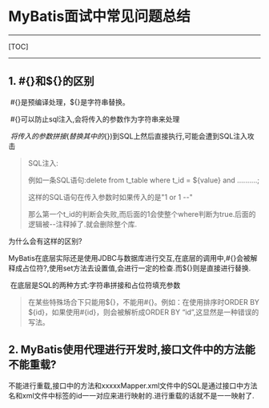 # MyBatis面试中常见问题总结

-----

[TOC]

-----

## 1. #{}和${}的区别

​		\#{}是预编译处理，${}是字符串替换。

​		#{}可以防止sql注入,会将传入的参数作为字符串来处理

​		${}将传入的参数拼接(替换其中的${})到SQL上然后直接执行,可能会遭到SQL注入攻击

>   SQL注入:
>
>   例如一条SQL语句:delete from t_table where t_id = ${value} and ..........;
>
>   这样的SQL语句在传入参数时如果传入的是"1 or 1 --"
>
>   那么第一个t_id的判断会失败,而后面的1会使整个where判断为true.后面的逻辑被--注释掉了.就会删除整个库.

为什么会有这样的区别?

​		MyBatis在底层实际还是使用JDBC与数据库进行交互,在底层的调用中,#{}会被解释成占位符?,使用set方法去设置值,会进行一定的检查.而${}则是直接进行替换.

​		在底层是SQL的两种方式:字符串拼接和占位符填充参数

>   在某些特殊场合下只能用${}，不能用#{}。例如：在使用排序时ORDER BY ${id}，如果使用#{id}，则会被解析成ORDER BY “id”,这显然是一种错误的写法。

## 2. MyBatis使用代理进行开发时,接口文件中的方法能不能重载?

​		不能进行重载,接口中的方法和xxxxxMapper.xml文件中的SQL是通过接口中方法名和xml文件中标签的id一一对应来进行映射的.进行重载的话就不是一一映射了.

